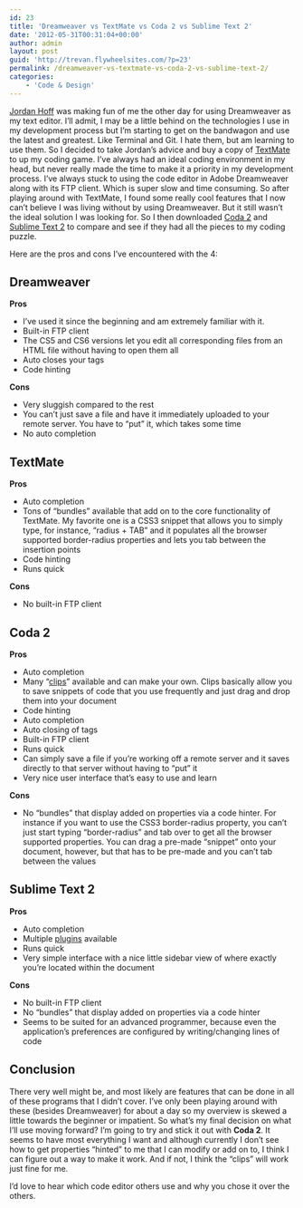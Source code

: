 ```yaml
---
id: 23
title: 'Dreamweaver vs TextMate vs Coda 2 vs Sublime Text 2'
date: '2012-05-31T00:31:04+00:00'
author: admin
layout: post
guid: 'http://trevan.flywheelsites.com/?p=23'
permalink: /dreamweaver-vs-textmate-vs-coda-2-vs-sublime-text-2/
categories:
    - 'Code & Design'
---
```


[Jordan Hoff](http://jordanhoff.com/ "Jordan Hoff") was making fun of me the other day for using Dreamweaver as my text editor. I’ll admit, I may be a little behind on the technologies I use in my development process but I’m starting to get on the bandwagon and use the latest and greatest. Like Terminal and Git. I hate them, but am learning to use them. So I decided to take Jordan’s advice and buy a copy of [TextMate](http://macromates.com/ "TextMate") to up my coding game. I’ve always had an ideal coding environment in my head, but never really made the time to make it a priority in my development process. I’ve always stuck to using the code editor in Adobe Dreamweaver along with its FTP client. Which is super slow and time consuming. So after playing around with TextMate, I found some really cool features that I now can’t believe I was living without by using Dreamweaver. But it still wasn’t the ideal solution I was looking for. So I then downloaded [Coda 2](http://panic.com/coda/ "Coda 2") and [Sublime Text 2](http://www.sublimetext.com/ "Sublime Text 2") to compare and see if they had all the pieces to my coding puzzle.

Here are the pros and cons I’ve encountered with the 4:

## Dreamweaver

**Pros**

- I’ve used it since the beginning and am extremely familiar with it.
- Built-in FTP client
- The CS5 and CS6 versions let you edit all corresponding files from an HTML file without having to open them all
- Auto closes your tags
- Code hinting

**Cons**

- Very sluggish compared to the rest
- You can’t just save a file and have it immediately uploaded to your remote server. You have to “put” it, which takes some time
- No auto completion

## TextMate

**Pros**

- Auto completion
- Tons of “bundles” available that add on to the core functionality of TextMate. My favorite one is a CSS3 snippet that allows you to simply type, for instance, “radius + TAB” and it populates all the browser supported border-radius properties and lets you tab between the insertion points
- Code hinting
- Runs quick

**Cons**

- No built-in FTP client

## Coda 2

**Pros**

- Auto completion
- Many “[clips](http://coda-clips.com/ "Coda Clips")” available and can make your own. Clips basically allow you to save snippets of code that you use frequently and just drag and drop them into your document
- Code hinting
- Auto completion
- Auto closing of tags
- Built-in FTP client
- Runs quick
- Can simply save a file if you’re working off a remote server and it saves directly to that server without having to “put” it
- Very nice user interface that’s easy to use and learn

**Cons**

- No “bundles” that display added on properties via a code hinter. For instance if you want to use the CSS3 border-radius property, you can’t just start typing “border-radius” and tab over to get all the browser supported properties. You can drag a pre-made “snippet” onto your document, however, but that has to be pre-made and you can’t tab between the values

## Sublime Text 2

**Pros**

- Auto completion
- Multiple [plugins](http://net.tutsplus.com/tutorials/tools-and-tips/essential-sublime-text-2-plugins-and-extensions/ "Sublime plugins") available
- Runs quick
- Very simple interface with a nice little sidebar view of where exactly you’re located within the document

**Cons**

- No built-in FTP client
- No “bundles” that display added on properties via a code hinter
- Seems to be suited for an advanced programmer, because even the application’s preferences are configured by writing/changing lines of code

## Conclusion

There very well might be, and most likely are features that can be done in all of these programs that I didn’t cover. I’ve only been playing around with these (besides Dreamweaver) for about a day so my overview is skewed a little towards the beginner or impatient. So what’s my final decision on what I’ll use moving forward? I’m going to try and stick it out with **Coda 2**. It seems to have most everything I want and although currently I don’t see how to get properties “hinted” to me that I can modify or add on to, I think I can figure out a way to make it work. And if not, I think the “clips” will work just fine for me.

I’d love to hear which code editor others use and why you chose it over the others.